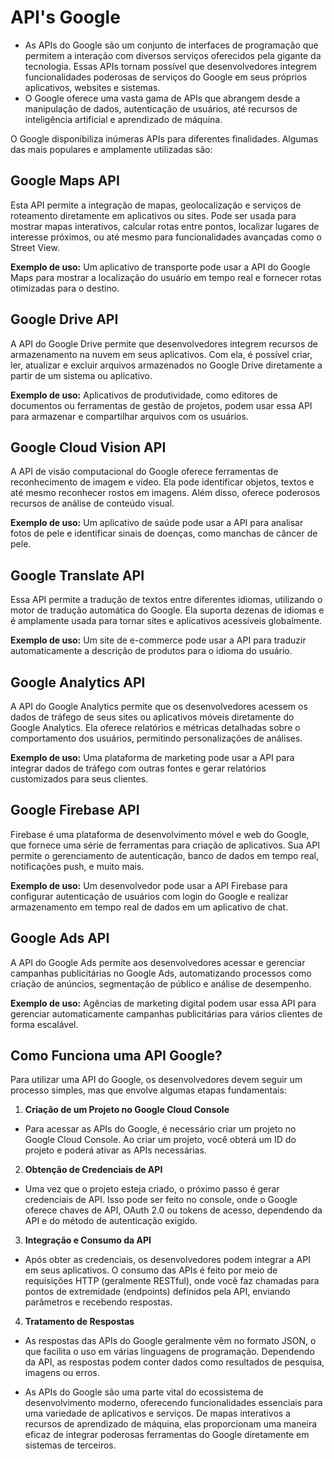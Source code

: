 # API's Google
- As APIs do Google são um conjunto de interfaces de programação que permitem a interação com diversos serviços oferecidos pela gigante da tecnologia. Essas APIs tornam possível que desenvolvedores integrem funcionalidades poderosas de serviços do Google em seus próprios aplicativos, websites e sistemas.
- O Google oferece uma vasta gama de APIs que abrangem desde a manipulação de dados, autenticação de usuários, até recursos de inteligência artificial e aprendizado de máquina.

O Google disponibiliza inúmeras APIs para diferentes finalidades. Algumas das mais populares e amplamente utilizadas são:

## Google Maps API
​Esta API permite a integração de mapas, geolocalização e serviços de roteamento diretamente em aplicativos ou sites. Pode ser usada para mostrar mapas interativos, calcular rotas entre pontos, localizar lugares de interesse próximos, ou até mesmo para funcionalidades avançadas como o Street View.

**Exemplo de uso:**
Um aplicativo de transporte pode usar a API do Google Maps para mostrar a localização do usuário em tempo real e fornecer rotas otimizadas para o destino.

## Google Drive API
A API do Google Drive permite que desenvolvedores integrem recursos de armazenamento na nuvem em seus aplicativos. Com ela, é possível criar, ler, atualizar e excluir arquivos armazenados no Google Drive diretamente a partir de um sistema ou aplicativo.

**Exemplo de uso:**
Aplicativos de produtividade, como editores de documentos ou ferramentas de gestão de projetos, podem usar essa API para armazenar e compartilhar arquivos com os usuários.

## Google Cloud Vision API
​A API de visão computacional do Google oferece ferramentas de reconhecimento de imagem e vídeo. Ela pode identificar objetos, textos e até mesmo reconhecer rostos em imagens. Além disso, oferece poderosos recursos de análise de conteúdo visual.

**Exemplo de uso:**
Um aplicativo de saúde pode usar a API para analisar fotos de pele e identificar sinais de doenças, como manchas de câncer de pele.

## Google Translate API
​Essa API permite a tradução de textos entre diferentes idiomas, utilizando o motor de tradução automática do Google. Ela suporta dezenas de idiomas e é amplamente usada para tornar sites e aplicativos acessíveis globalmente.

**Exemplo de uso:**
Um site de e-commerce pode usar a API para traduzir automaticamente a descrição de produtos para o idioma do usuário.

## Google Analytics API
​A API do Google Analytics permite que os desenvolvedores acessem os dados de tráfego de seus sites ou aplicativos móveis diretamente do Google Analytics. Ela oferece relatórios e métricas detalhadas sobre o comportamento dos usuários, permitindo personalizações de análises.

**Exemplo de uso:**
Uma plataforma de marketing pode usar a API para integrar dados de tráfego com outras fontes e gerar relatórios customizados para seus clientes.

## Google Firebase API
​Firebase é uma plataforma de desenvolvimento móvel e web do Google, que fornece uma série de ferramentas para criação de aplicativos. Sua API permite o gerenciamento de autenticação, banco de dados em tempo real, notificações push, e muito mais.

**Exemplo de uso:**
Um desenvolvedor pode usar a API Firebase para configurar autenticação de usuários com login do Google e realizar armazenamento em tempo real de dados em um aplicativo de chat.

## Google Ads API
​A API do Google Ads permite aos desenvolvedores acessar e gerenciar campanhas publicitárias no Google Ads, automatizando processos como criação de anúncios, segmentação de público e análise de desempenho.

**Exemplo de uso:**
Agências de marketing digital podem usar essa API para gerenciar automaticamente campanhas publicitárias para vários clientes de forma escalável.

## Como Funciona uma API Google?
​Para utilizar uma API do Google, os desenvolvedores devem seguir um processo simples, mas que envolve algumas etapas fundamentais:

1. **Criação de um Projeto no Google Cloud Console**
- ​Para acessar as APIs do Google, é necessário criar um projeto no Google Cloud Console. Ao criar um projeto, você obterá um ID do projeto e poderá ativar as APIs necessárias.

2. **Obtenção de Credenciais de API**
- ​Uma vez que o projeto esteja criado, o próximo passo é gerar credenciais de API. Isso pode ser feito no console, onde o Google oferece chaves de API, OAuth 2.0 ou tokens de acesso, dependendo da API e do método de autenticação exigido.

3. **Integração e Consumo da API**
- ​Após obter as credenciais, os desenvolvedores podem integrar a API em seus aplicativos. O consumo das APIs é feito por meio de requisições HTTP (geralmente RESTful), onde você faz chamadas para pontos de extremidade (endpoints) definidos pela API, enviando parâmetros e recebendo respostas.

4. **Tratamento de Respostas**
- ​As respostas das APIs do Google geralmente vêm no formato JSON, o que facilita o uso em várias linguagens de programação. Dependendo da API, as respostas podem conter dados como resultados de pesquisa, imagens ou erros.

- As APIs do Google são uma parte vital do ecossistema de desenvolvimento moderno, oferecendo funcionalidades essenciais para uma variedade de aplicativos e serviços. De mapas interativos a recursos de aprendizado de máquina, elas proporcionam uma maneira eficaz de integrar poderosas ferramentas do Google diretamente em sistemas de terceiros.